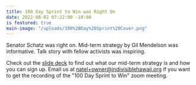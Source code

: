 ```yaml
---
title: 100 Day Sprint to Win was Right On
date: 2022-08-02 07:22:00 -10:00
is featured: true
main-image: "/uploads/100%20Day%20Sprint%20Cover.png"
---
```


Senator Schatz was right on.  Mid-term strategy by Gil Mendelson was informative.  Talk story with fellow activists was inspiring.  

Check out the [slide deck](https://drive.google.com/file/d/1jdO4U5YIIDleNoqS2IA0dLfBl04rP-2S/view) to find out what our mid-term strategy is and how you can sign up.  Email us at natel+owner@indivisiblehawaii.org if you want to get the recording of the "100 Day Sprint to Win" zoom meeting.